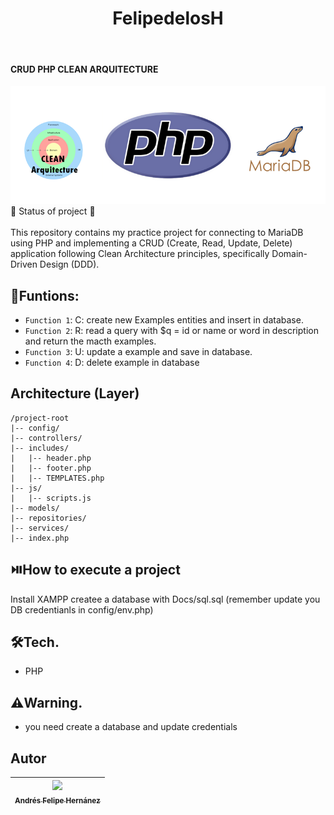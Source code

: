 <h1 align="center"> FelipedelosH </h1>
<br>
<h4>CRUD PHP CLEAN ARQUITECTURE</h4>

![Banner](Docs/banner.png)
:construction: Status of project :construction:
<br><br>
This repository contains my practice project for connecting to MariaDB using PHP and implementing a CRUD (Create, Read, Update, Delete) application following Clean Architecture principles, specifically Domain-Driven Design (DDD).

## :hammer:Funtions:

- `Function 1`: C: create new Examples entities and insert in database.<br>
- `Function 2`: R: read a query with $q = id or name or word in description and return the macth examples.<br>
- `Function 3`: U: update a example and save in database.<br>
- `Function 4`: D: delete example in database<br>

## Architecture (Layer)

```
/project-root
|-- config/
|-- controllers/
|-- includes/
|   |-- header.php
|   |-- footer.php
|   |-- TEMPLATES.php
|-- js/
|   |-- scripts.js
|-- models/
|-- repositories/
|-- services/
|-- index.php
```

## :play_or_pause_button:How to execute a project

Install XAMPP createe a database with Docs/sql.sql (remember update you DB credentianls in config/env.php)

## :hammer_and_wrench:Tech.

- PHP

## :warning:Warning.

- you need create a database and update credentials

## Autor

| [<img src="https://avatars.githubusercontent.com/u/38327255?v=4" width=115><br><sub>Andrés Felipe Hernánez</sub>](https://github.com/felipedelosh)|
| :---: |